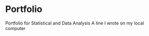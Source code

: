 # Portfolio
Portfolio for Statistical and Data Analysis
A   l i n e   I   w r o t e   o n   m y   l o c a l   c o m p u t e r      
 